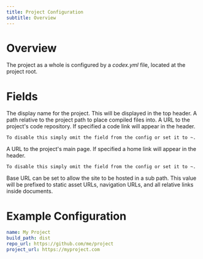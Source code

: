 ```yaml
---
title: Project Configuration
subtitle: Overview
---
```



# Overview

The project as a whole is configured by a _codex.yml_ file, located at the 
project root.

# Fields

<Field name="name" type="String" required="true">
    The display name for the project. This will be displayed in the top header.
</Field>
<Field name="build_path" type="String">
    A path relative to the project path to place compiled files into.
</Field>
<Field name="repo_url" type="String">
    A URL to the project's code repository. If specified a code link will 
    appear in the header.

    To disable this simply omit the field from the config or set it to ~.
</Field>
<Field name="project_url" type="String">
    A URL to the project's main page. If specified a home link will 
    appear in the header.

    To disable this simply omit the field from the config or set it to ~.
</Field>
<Field name="base_url" type="String">
    Base URL can be set to allow the site to be hosted in a sub path. This 
    value will be prefixed to static asset URLs, navigation URLs, and all 
    relative links inside documents.
</Field>

# Example Configuration

```yml
name: My Project
build_path: dist
repo_url: https://github.com/me/project
project_url: https://myproject.com
```
